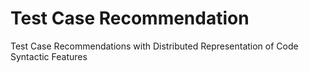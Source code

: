 # Test Case Recommendation
Test Case Recommendations with Distributed Representation of Code Syntactic Features
